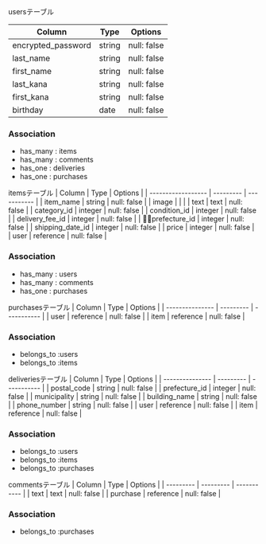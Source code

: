 usersテーブル

| Column             | Type      | Options     |
| ------------------ | --------- | ----------- |
| encrypted_password | string    | null: false |
| last_name          | string    | null: false |
| first_name         | string    | null: false |
| last_kana          | string    | null: false |
| first_kana         | string    | null: false |
| birthday           | date      | null: false |

### Association
- has_many : items
- has_many : comments
- has_one : deliveries
- has_one : purchases


itemsテーブル
| Column             | Type      | Options     |
| ------------------ | --------- | ----------- |
| item_name          | string    | null: false |
| image              |           |             |
| text               | text      | null: false |
| category_id        | integer   | null: false |
| condition_id       | integer   | null: false |
| delivery_fee_id    | integer   | null: false |
| prefecture_id      | integer   | null: false |
| shipping_date_id   | integer   | null: false |
| price              | integer   | null: false |
| user               | reference | null: false |

### Association
- has_many : users
- has_many : comments
- has_one : purchases

purchasesテーブル
| Column          | Type      | Options     |
| --------------- | --------- | ----------- |
| user            | reference | null: false |
| item            | reference | null: false |

### Association
- belongs_to :users
- belongs_to :items


deliveriesテーブル
| Column          | Type      | Options     |
| --------------- | --------- | ----------- |
| postal_code     | string    | null: false |
| prefecture_id   | integer   | null: false |
| municipality    | string    | null: false |
| building_name   | string    | null: false |
| phone_number    | string    | null: false |
| user            | reference | null: false |
| item            | reference | null: false |

### Association
- belongs_to :users
- belongs_to :items
- belongs_to :purchases

commentsテーブル
| Column    | Type      | Options     | 
| --------- | --------- | ----------- |
| text      | text      | null: false |
| purchase  | reference | null: false |

### Association
- belongs_to :purchases


